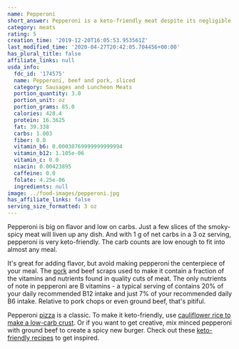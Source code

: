 ```yaml
---
name: Pepperoni
short_answer: Pepperoni is a keto-friendly meat despite its negligible carb content.
category: meats
rating: 5
creation_time: '2019-12-20T16:05:53.953561Z'
last_modified_time: '2020-04-27T20:42:05.704456+00:00'
has_plural_title: false
affiliate_links: null
usda_info:
  fdc_id: '174575'
  name: Pepperoni, beef and pork, sliced
  category: Sausages and Luncheon Meats
  portion_quantity: 3.0
  portion_unit: oz
  portion_grams: 85.0
  calories: 428.4
  protein: 16.3625
  fat: 39.338
  carbs: 1.003
  fiber: 0.0
  vitamin_b6: 0.00030769999999999994
  vitamin_b12: 1.105e-06
  vitamin_c: 0.0
  niacin: 0.00423895
  caffeine: 0.0
  folate: 4.25e-06
  ingredients: null
image: ../food-images/pepperoni.jpg
has_affiliate_links: false
serving_size_formatted: 3 oz
---
```


Pepperoni is big on flavor and low on carbs. Just a few slices of the smoky-spicy meat will liven up any dish. And with 1 g of net carbs in a 3 oz serving, pepperoni is very keto-friendly. The carb counts are low enough to fit into almost any meal.

It's great for adding flavor, but avoid making pepperoni the centerpiece of your meal. The [pork](/pork) and beef scraps used to make it contain a fraction of the vitamins and nutrients found in quality cuts of meat. The only nutrients of note in pepperoni are B vitamins - a typical serving of contains 20% of your daily recommended B12 intake and just 7% of your recommended daily B6 intake. Relative to pork chops or even ground beef, that's pitiful.

Pepperoni [pizza](/pizza) is a classic. To make it keto-friendly, use [cauliflower rice to make a low-carb crust](https://recipe-search.isitketo.org/?q="cauliflower%20pizza"). Or if you want to get creative, mix minced pepperoni with ground beef to create a spicy new burger. Check out these [keto-friendly recipes](https://recipe-search.isitketo.org/?q=pepperoni) to get inspired.
